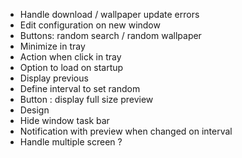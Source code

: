 - Handle download / wallpaper update errors
- Edit configuration on new window
- Buttons: random search / random wallpaper
- Minimize in tray
- Action when click in tray
- Option to load on startup
- Display previous
- Define interval to set random
- Button : display full size preview
- Design
- Hide window task bar
- Notification with preview when changed on interval
- Handle multiple screen ?
